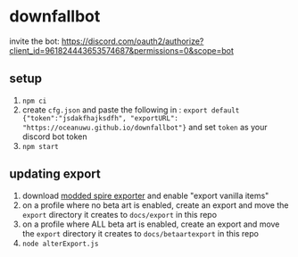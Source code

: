 # downfallbot
invite the bot: https://discord.com/oauth2/authorize?client_id=961824443653574687&permissions=0&scope=bot

## setup
1. `npm ci`
2. create `cfg.json` and paste the following in : `export default {"token":"jsdakfhajksdfh", "exportURL": "https://oceanuwu.github.io/downfallbot"}` and set `token` as your discord bot token
3. `npm start`

## updating export
1. download [modded spire exporter](https://steamcommunity.com/sharedfiles/filedetails/?id=2069872611) and enable "export vanilla items"
2. on a profile where no beta art is enabled, create an export and move the `export` directory it creates to `docs/export` in this repo
3. on a profile where ALL beta art is enabled, create an export and move the `export` directory it creates to `docs/betaartexport` in this repo
4. `node alterExport.js`